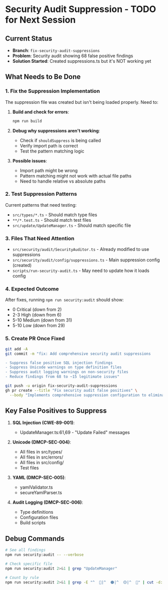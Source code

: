 # Security Audit Suppression - TODO for Next Session

## Current Status
- **Branch**: `fix-security-audit-suppressions`
- **Problem**: Security audit showing 68 false positive findings
- **Solution Started**: Created suppressions.ts but it's NOT working yet

## What Needs to Be Done

### 1. Fix the Suppression Implementation
The suppression file was created but isn't being loaded properly. Need to:

1. **Build and check for errors**:
   ```bash
   npm run build
   ```

2. **Debug why suppressions aren't working**:
   - Check if `shouldSuppress` is being called
   - Verify import path is correct
   - Test the pattern matching logic

3. **Possible issues**:
   - Import path might be wrong
   - Pattern matching might not work with actual file paths
   - Need to handle relative vs absolute paths

### 2. Test Suppression Patterns
Current patterns that need testing:
- `src/types/*.ts` - Should match type files
- `**/*.test.ts` - Should match test files
- `src/update/UpdateManager.ts` - Should match specific file

### 3. Files That Need Attention
- `src/security/audit/SecurityAuditor.ts` - Already modified to use suppressions
- `src/security/audit/config/suppressions.ts` - Main suppression config (created)
- `scripts/run-security-audit.ts` - May need to update how it loads config

### 4. Expected Outcome
After fixes, running `npm run security:audit` should show:
- 0 Critical (down from 2)
- 2-3 High (down from 6) 
- 5-10 Medium (down from 31)
- 5-10 Low (down from 29)

### 5. Create PR Once Fixed
```bash
git add -A
git commit -m "fix: Add comprehensive security audit suppressions

- Suppress false positive SQL injection findings
- Suppress Unicode warnings on type definition files
- Suppress audit logging warnings on non-security files
- Reduce findings from 68 to ~15 legitimate issues"

git push -u origin fix-security-audit-suppressions
gh pr create --title "Fix security audit false positives" \
  --body "Implements comprehensive suppression configuration to eliminate false positives while keeping legitimate security findings visible."
```

## Key False Positives to Suppress

1. **SQL Injection (CWE-89-001)**:
   - UpdateManager.ts:61,69 - "Update Failed" messages

2. **Unicode (DMCP-SEC-004)**:
   - All files in src/types/
   - All files in src/errors/
   - All files in src/config/
   - Test files

3. **YAML (DMCP-SEC-005)**:
   - yamlValidator.ts
   - secureYamlParser.ts

4. **Audit Logging (DMCP-SEC-006)**:
   - Type definitions
   - Configuration files
   - Build scripts

## Debug Commands
```bash
# See all findings
npm run security:audit -- --verbose

# Check specific file
npm run security:audit 2>&1 | grep "UpdateManager"

# Count by rule
npm run security:audit 2>&1 | grep -E "^  🔴|^  🟠|^  🟡|^  🔵" | cut -d: -f1 | sort | uniq -c
```